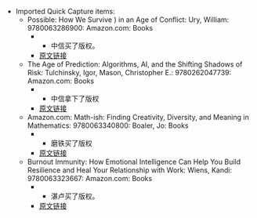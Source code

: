 - Imported Quick Capture items:
    - Possible: How We Survive ) in an Age of Conflict: Ury, William: 9780063286900: Amazon.com: Books
        - * 中信买了版权。
        - [原文链接](https://www.amazon.com/dp/0063286904?ref=yb_qv_ov_prnt_dp_rw)
    - The Age of Prediction: Algorithms, AI, and the Shifting Shadows of Risk: Tulchinsky, Igor, Mason, Christopher E.: 9780262047739: Amazon.com: Books
        - * 中信拿下了版权
        - [原文链接](https://www.amazon.com/dp/026204773X?ref=yb_qv_ov_prnt_dp_rw)
    - Amazon.com: Math-ish: Finding Creativity, Diversity, and Meaning in Mathematics: 9780063340800: Boaler, Jo: Books
        - * 磨铁买了版权
        - [原文链接](https://www.amazon.com/dp/0063340801?ref=yb_qv_ov_prnt_dp_rw)
    - Burnout Immunity: How Emotional Intelligence Can Help You Build Resilience and Heal Your Relationship with Work: Wiens, Kandi: 9780063323667: Amazon.com: Books
        - * 湛卢买了版权。
        - [原文链接](https://www.amazon.com/dp/0063323664?ref=yb_qv_ov_prnt_dp_rw)
